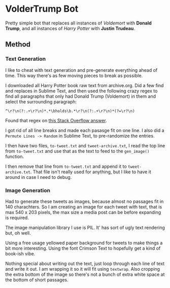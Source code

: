 # VolderTrump Bot

Pretty simple bot that replaces all instances of *Voldemort* with **Donald Trump**, and all instances of *Harry Potter* with **Justin Trudeau**.

## Method

### Text Generation

I like to cheat with text generation and pre-generate everything ahead of time. This way there's as few moving pieces to break as possible.

I downloaded all Harry Potter book raw text from archive.org. Did a few find and replaces in Sublime Text, and then used the following crazy regex to find all paragraphs that only had Donald Trump (Voldemort) in them and select the surrounding paragraph:

```
^\r?\n(?:.+\r?\n)*.*\bholds\b.*\r?\n(?:.+\r?\n)*(?=\r?\n)
```

Found that regex on [this Stack Overflow answer](http://stackoverflow.com/questions/32594792/regex-matching-text-within-paragraphs).

I got rid of all line breaks and made each pasasge fit on one line. I also did a `Permute Lines -> Random` in Sublime Text, to pre-randomize the entries. 

I then have two files, `to-tweet.txt` and `tweet-archive.txt`, I read the top line from `to-tweet.txt` and use that as the text to feed to the `gen_image()` function.

I then remove that line from `to-tweet.txt` and append it to `tweet-archive.txt`. That file isn't really used for anything, but I like to have it around in case I need to debug.

### Image Generation

Had to generate these tweets as images, because almost no passages fit in 140 charachters. So I am creating an image for each tweet with text, that is max 540 x 203 pixels, the max size a media post can be before expanding is required.

The image manipulation library I use is PIL. It' has sort of ugly text rendering but, oh well.

Using a free usage yellowed paper background for tweets to make things a bit more interesting. Using the font Crimson Text to hopefully get a kind of book-ish vibe.

Nothing special about writing out the text, just loop through each line of text and write it out. I am wrapping it so it will fit using `textwrap`. Also cropping the extra bottom of the image so there's not a bunch of extra white space at the bottom of short passages.
